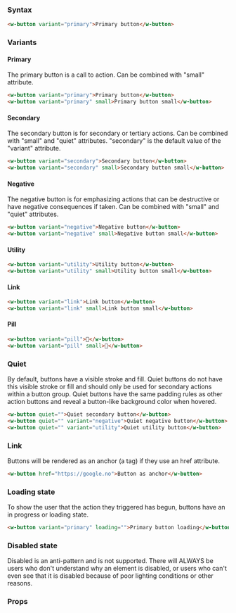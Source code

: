 ### Syntax

```html
<w-button variant="primary">Primary button</w-button>
```

### Variants

#### Primary
The primary button is a call to action. Can be combined with "small" attribute.

```html
<w-button variant="primary">Primary button</w-button>
<w-button variant="primary" small>Primary button small</w-button>
```

#### Secondary
The secondary button is for secondary or tertiary actions. Can be combined with "small" and "quiet" attributes. "secondary" is the default value of the "variant" attribute.

```html
<w-button variant="secondary">Secondary button</w-button>
<w-button variant="secondary" small>Secondary button small</w-button>
```

#### Negative
The negative button is for emphasizing actions that can be destructive or have negative consequences if taken. Can be combined with "small" and "quiet" attributes.

```html
<w-button variant="negative">Negative button</w-button>
<w-button variant="negative" small>Negative button small</w-button>
```

#### Utility

```html
<w-button variant="utility">Utility button</w-button>
<w-button variant="utility" small>Utility button small</w-button>
```

#### Link

```html
<w-button variant="link">Link button</w-button>
<w-button variant="link" small>Link button small</w-button>
```

#### Pill

```html
<w-button variant="pill">💙</w-button>
<w-button variant="pill" small>💙</w-button>
```

### Quiet
By default, buttons have a visible stroke and fill. Quiet buttons do not have this visible stroke or fill and should only be used for secondary actions within a button group. Quiet buttons have the same padding rules as other action buttons and reveal a button-like background color when hovered.
```html
<w-button quiet="">Quiet secondary button</w-button>
<w-button quiet="" variant="negative">Quiet negative button</w-button>
<w-button quiet="" variant="utility">Quiet utility button</w-button>
```

### Link
Buttons will be rendered as an anchor (a tag) if they use an href attribute.
```html
<w-button href="https://google.no">Button as anchor</w-button>
```

### Loading state
To show the user that the action they triggered has begun, buttons have an in progress or loading state.
```html
<w-button variant="primary" loading="">Primary button loading</w-button>
```

### Disabled state

Disabled is an anti-pattern and is not supported.
There will ALWAYS be users who don't understand why an element is disabled, or users who can't even see that it is disabled because of poor lighting conditions or other reasons.

### Props

<api-table type=elements component="Button" />
